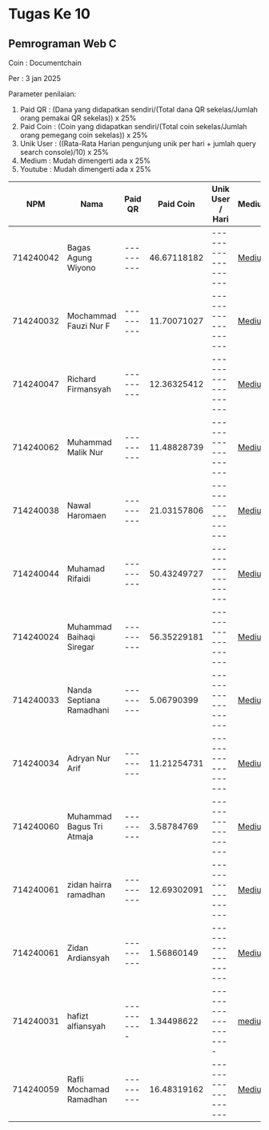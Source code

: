 # Tugas Ke 10

## Pemrograman Web C
Coin : Documentchain

Per : 3 jan 2025

Parameter penilaian:
1. Paid QR : (Dana yang didapatkan sendiri/(Total dana QR sekelas/Jumlah orang pemakai QR sekelas))  x  25%
2. Paid Coin : (Coin yang didapatkan sendiri/(Total coin sekelas/Jumlah orang pemegang coin sekelas))  x  25%
3. Unik User : ((Rata-Rata Harian pengunjung unik per hari + jumlah query search console)/10) x 25%
4. Medium : Mudah dimengerti ada x 25%
5. Youtube : Mudah dimengerti ada x 25%

| NPM       | Nama                              | Paid QR | Paid Coin | Unik User / Hari | Medium | Youtube | Nilai |
|-----------|-----------------------------------|---------|-----------|------------------|--------|---------|-------|
|714240042  |Bagas Agung Wiyono                 |---------|46.67118182|------------------|[Medium](https://medium.com/@zenkun.enterkill13/cara-mengaplikasikan-function-getjson-dengan-library-dari-es-module-jscroot-7c4bcd453dd6)|[Youtube](https://youtu.be/VKiDoMBIHzE)|-------|
|714240032  |Mochammad Fauzi Nur F              |---------|11.70071027|------------------|[Medium](https://medium.com/@nurfadilahmfauzi/cara-mengaplikasikan-function-getjson-dengan-library-dari-es-module-jscroot-c99e7ef8aae1 )|[Youtube](https://youtu.be/FKV56O8urCg)|-------|
|714240047  |Richard Firmansyah                   |---------|12.36325412|------------------|[Medium](https://medium.com/@richardfirmansyah57/cara-penggunaan-es-module-menggunakan-jscroot-dengan-import-fungsi-getjson-setinner-cors-89b4aa34a769)|[Youtube](https://youtu.be/EMijmeflRWo?si=rVJyYiRGkArgvP68)|-------|
|714240062  |Muhammad Malik Nur                   |---------|11.48828739|------------------|[Medium](https://medium.com/@kamalputra1177/pemanfaatan-fungsi-getjson-dengan-library-jscroot-pada-es-module-fd07975d445c)|---------|-------|
|714240038  |Nawal Haromaen                       |---------|21.03157806|------------------|[Medium](https://medium.com/@nawalharomaen/cara-penggunaan-es-module-menggunakan-jscroot-dengan-import-fungsi-getjson-setinner-cors-ecfaed933650)|---------|-------|
|714240044  |Muhamad Rifaidi                 |---------|50.43249727|------------------|[Medium](https://medium.com/@vilamica17/cara-penggunaan-es-module-menggunakan-jscroot-dengan-import-fungsi-getjson-setinner-cors-b8757d134907)|[YouTube](https://youtu.be/j8DmwWWpM_A?si=qN7LD5BTuFYYSYAZ)|-------|
|714240024  |Muhammad Baihaqi Siregar                 |---------|56.35229181|------------------|[Medium](https://medium.com/@baihaqisiregar09/es-module-jscroot-untuk-function-getjson-e570bbe1b374)|-|-------|
|714240033  |Nanda Septiana Ramadhani           |---------|5.06790399|------------------|[Medium](https://medium.com/@nandasr.24/es-module-jscroot-untuk-function-getjson-4ce52d853678)|---------|-------|
|714240034  |Adryan Nur Arif                    |---------|11.21254731|------------------|[Medium](https://medium.com/@adryannask/guide-to-using-the-getjson-function-with-the-jscroot-es-module-library-8b6143473365)|[Youtube](https://youtu.be/TfeRv-FYhec?si=QVb0Z-UoFLff6RLc)|-------|
|714240060  |Muhammad Bagus Tri Atmaja          |---------|3.58784769|------------------|[Medium](https://medium.com/@mbagus0111/panduan-menggunakan-function-getjson-dengan-library-dari-es-module-jscroot-b41a42db3028)|--------|--------|
|714240061  |zidan hairra ramadhan          |---------|12.69302091 |------------------|[Medium](https://medium.com/@zidanramadhan950/cara-penggunaan-es-module-menggunakan-jscroot-dengan-import-fungsi-getjson-setinner-cors-fd9ccbe3f07c)|[YouTube](https://youtu.be/HOXOzWQE0xw)--------|--------|
|714240061  |Zidan Ardiansyah         |---------|1.56860149|------------------|[Medium](https://medium.com/@cakleghid/cara-penggunaan-es-module-menggunakan-jscroot-dengan-import-fungsi-getjson-setinner-cors-4420e0b90f8b)|--------|--------|
|714240031  |hafizt alfiansyah        |----------|1.34498622|-------------------|[medium](https://medium.com/@alfiansyahhafis82/cara-mengaplikasikan-function-getjson-dengan-library-dari-es-module-jscroot-8346ff14178c)
|714240059  |Rafli Mochamad Ramadhan |---------|16.48319162|------------------|[Medium](https://medium.com/@raflimramadhan.204/guide-to-using-the-getjson-function-with-the-jscroot-es-module-library-8aa5c8985469)|---------|-------|


